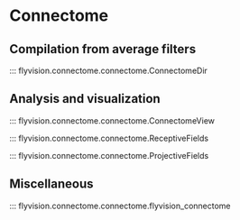 # Connectome

## Compilation from average filters

::: flyvision.connectome.connectome.ConnectomeDir

## Analysis and visualization

::: flyvision.connectome.connectome.ConnectomeView

::: flyvision.connectome.connectome.ReceptiveFields

::: flyvision.connectome.connectome.ProjectiveFields

## Miscellaneous

::: flyvision.connectome.connectome.flyvision_connectome
